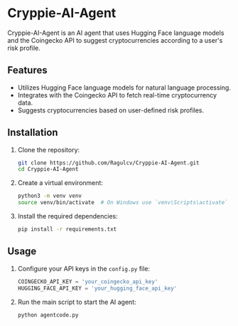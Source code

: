 # Cryppie-AI-Agent

Cryppie-AI-Agent is an AI agent that uses Hugging Face language models and the Coingecko API to suggest cryptocurrencies according to a user's risk profile.

## Features

- Utilizes Hugging Face language models for natural language processing.
- Integrates with the Coingecko API to fetch real-time cryptocurrency data.
- Suggests cryptocurrencies based on user-defined risk profiles.

## Installation

1. Clone the repository:
    ```sh
    git clone https://github.com/Ragulcv/Cryppie-AI-Agent.git
    cd Cryppie-AI-Agent
    ```

2. Create a virtual environment:
    ```sh
    python3 -m venv venv
    source venv/bin/activate  # On Windows use `venv\Scripts\activate`
    ```

3. Install the required dependencies:
    ```sh
    pip install -r requirements.txt
    ```

## Usage

1. Configure your API keys in the `config.py` file:
    ```python
    COINGECKO_API_KEY = 'your_coingecko_api_key'
    HUGGING_FACE_API_KEY = 'your_hugging_face_api_key'
    ```

2. Run the main script to start the AI agent:
    ```sh
    python agentcode.py
    ```


